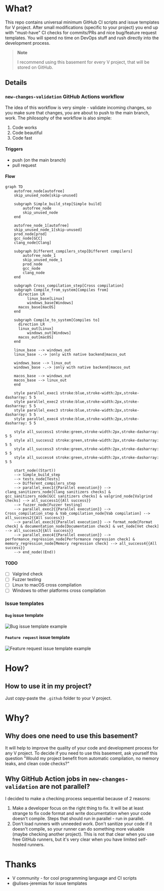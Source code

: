 # What?

This repo contains universal minimum GitHub CI scripts and issue templates for V project. After small modifications (specific to your project) you end up with "must-have" CI checks for commits/PRs and nice bug/feature request templates. You will spend no time on DevOps stuff and rush directly into the development process.

> **Note**
>
> I recommend using this basement for every V project, that will be stored on GitHub.

## Details

### `new-changes-validation` GitHub Actions workflow

The idea of this workflow is very simple - validate incoming changes, so you make sure that changes, you are about to push to the main branch, work.
The philosophy of the workflow is also simple:

1. Code works
2. Code beautiful
3. Code fast

#### Triggers

- push (on the main branch)
- pull request

#### Flow

```mermaid
graph TD
	autofree_node[autofree]
	skip_unused_node[skip-unused]

	subgraph Simple_build_step[Simple build]
		autofree_node
		skip_unused_node
	end

	autofree_node_1[autofree]
	skip_unused_node_1[skip-unused]
	prod_node[prod]
	gcc_node[GCC]
	clang_node[Clang]

	subgraph Different_compilers_step[Different compilers]
		autofree_node_1
		skip_unused_node_1
		prod_node
		gcc_node
		clang_node
	end

	subgraph Cross_compilation_step[Cross compilation]
    subgraph Compile_from_system[Compiles from]
      direction LR
		  linux_base[Linux]
		  windows_base[Windows]
      macos_base[macOS]
    end

    subgraph Compile_to_system[Compiles to]
      direction LR
      linux_out[Linux]
		  windows_out[Windows]
      macos_out[macOS]
    end

    linux_base --> windows_out
    linux_base -.-> |only with native backend|macos_out

    windows_base --> linux_out
    windows_base -.-> |only with native backend|macos_out

    macos_base --> windows_out
    macos_base --> linux_out
	end

	style parallel_exec1 stroke:blue,stroke-width:2px,stroke-dasharray: 5 5
	style parallel_exec2 stroke:blue,stroke-width:2px,stroke-dasharray: 5 5
	style parallel_exec3 stroke:blue,stroke-width:2px,stroke-dasharray: 5 5
	style parallel_exec4 stroke:blue,stroke-width:2px,stroke-dasharray: 5 5

	style all_success1 stroke:green,stroke-width:2px,stroke-dasharray: 5 5
	style all_success2 stroke:green,stroke-width:2px,stroke-dasharray: 5 5
	style all_success3 stroke:green,stroke-width:2px,stroke-dasharray: 5 5
	style all_success4 stroke:green,stroke-width:2px,stroke-dasharray: 5 5

	start_node((Start))
	--> Simple_build_step
	--> tests_node[Tests]
	--> Different_compilers_step
	--> parallel_exec1{{Parallel execution}} --> clang_sanitizers_node[Clang sanitizers checks] & gcc_sanitizers_node[GCC sanitizers checks] & valgrind_node[Valgrind checks] --> all_success1{{All success}}
	--> fuzzer_node[Fuzzer testing]
	--> parallel_exec2{{Parallel execution}} --> Cross_compilation_step & Vab_compilation_node[Vab compilation] --> all_success2{{All success}}
	--> parallel_exec3{{Parallel execution}} --> format_node[Format check] & documentation_node[Documentation check] & vet_node[Vet check] --> all_success3{{All success}}
	--> parallel_exec4{{Parallel execution}} --> performance_regression_node[Performance regression check] & memory_regression_node[Memory regression check] --> all_success4{{All success}}
	--> end_node((End))
```

#### TODO
- [ ] Valgrind check
- [ ] Fuzzer testing
- [ ] Linux to macOS cross compilation
- [ ] Windows to other platforms cross compilation

### Issue templates

#### `Bug` issue template

![Bug issue template example](https://user-images.githubusercontent.com/36485221/219885209-8343f5cf-fbab-428f-8090-f7b1979a5c62.png)

#### `Feature request` issue template

![Feature request issue template example](https://user-images.githubusercontent.com/36485221/219885262-3f770c2b-a51a-4c95-8954-43ff97fc792d.png)

# How?

## How to use it in my project?

Just copy-paste the `.github` folder to your V project.

# Why?

## Why does one need to use this basement?

It will help to improve the quality of your code and development process for any V project. To decide if you need to use this basement, ask yourself this question "Would my project benefit from automatic compilation, no memory leaks, and clean code checks?"

## Why GitHub Action jobs in `new-changes-validation` are not parallel?

I decided to make a checking process sequential because of 2 reasons:

1. Make a developer focus on the right thing to fix. It will be at least strange to fix code format and write documentation when your code doesn't compile. Steps that should run in parallel - run in parallel.
2. Don't load runners with unneeded work. Don't sanitize your code if it doesn't compile, so your runner can do something more valuable (maybe checking another project). This is not that clear when you use free GitHub runners, but it's very clear when you have limited self-hosted runners.

# Thanks

- V community - for cool programming language and CI scripts
- @ulises-jeremias for issue templates
